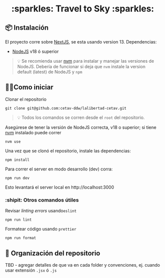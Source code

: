 <h1 align="center">
  <br>
  :sparkles: Travel to Sky :sparkles:
  <br>
</h1>

## 📦 Instalación

El proyecto corre sobre [NextJS](https://nextjs.org/), se esta usando version 13. Dependencias:

- [NodeJS](https://nodejs.org/en) v18 ó superior

> 💡 Se recomienda usar [nvm](https://github.com/nvm-sh/nvm) para instalar y manejar las versiones de NodeJS. Debería de funcionar si deja que `nvm` instale la version default (latest) de NodeJS y `npm`

## 🚶‍♂️Como iniciar

Clonar el repositorio

```
git clone git@github.com:cetav-ddw/lalibertad-cetav.git
```

> 💡 Todos los comandos se corren desde el `root` del repositorio.

Asegúrese de tener la versión de NodeJS correcta, v18 o superior; si tiene [nvm](https://github.com/nvm-sh/nvm) instalado puede correr

```
nvm use
```

Una vez que se clonó el repositorio, instale las dependencias:

```
npm install
```

Para correr el server en modo desarrollo (dev) corra:

```
npm run dev
```

Esto levantará el server local en http://localhost:3000

### :shipit: Otros comandos útiles

Revisar _linting errors_ usando`eslint`

```
npm run lint
```

Formatear código usando `prettier`

```
npm run format
```

## 🥞 Organización del repositorio

TBD - agregar detalles de que va en cada folder y convenciones, ej. cuando usar extensión `.jsx` ó `.js`
